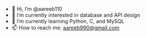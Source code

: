 - 👋 Hi, I’m @aareeb110
- 👀 I’m currently interested in database and API design
- 🌱 I’m currently learning Python, C, and MySQL
- 📫 How to reach me: aareeb990@gmail.com

<!---
aareeb110/aareeb110 is a ✨ special ✨ repository because its `README.md` (this file) appears on your GitHub profile.
You can click the Preview link to take a look at your changes.
--->
